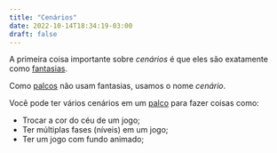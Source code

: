```yaml
---
title: "Cenários"
date: 2022-10-14T18:34:19-03:00
draft: false
---
```


A primeira coisa importante sobre *cenários* é que eles são exatamente como [fantasias](/conceitos/fantasias).

Como [palcos](/conceitos/palco) não usam fantasias, usamos o nome *cenário*.

Você pode ter vários cenários em um [palco](/conceitos/palco) para fazer coisas como:

- Trocar a cor do céu de um jogo;
- Ter múltiplas fases (níveis) em um jogo;
- Ter um jogo com fundo animado;

